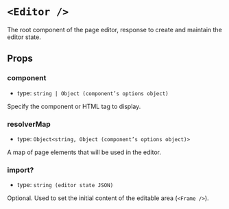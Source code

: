 # `<Editor />`

The root component of the page editor, response to create and maintain the editor state. 

## Props

### component

 * type: `string | Object (component’s options object)`

Specify the component or HTML tag to display. 

### resolverMap

 * type: `Object<string, Object (component’s options object)>`

A map of page elements that will be used in the editor.

### import?

 * type: `string (editor state JSON)`

Optional. Used to set the initial content of the editable area (`<Frame />`).
